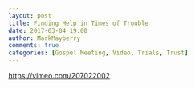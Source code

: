 ```yaml
---
layout: post
title: Finding Help in Times of Trouble
date: 2017-03-04 19:00
author: MarkMayberry
comments: true
categories: [Gospel Meeting, Video, Trials, Trust]
---
```

https://vimeo.com/207022002
